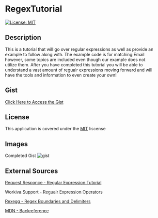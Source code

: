 # RegexTutorial

[![License: MIT](https://img.shields.io/badge/License-MIT-yellow.svg)](https://opensource.org/licenses/MIT)

## Description

This is a tutorial that will go over regular expressions as well as provide an example to follow along with. The example code is for matching Email however, some topics are included even though our example does not utilize them. After you have completed this tutorial you will be able to understand a vast amount of regualr expressions moving forward and will have the tools and information to even create your own!

## Gist
[Click Here to Access the Gist](https://gist.github.com/clayguerrero/cbabca2ed6dcad4b51a21920305580d9)

## License

This application is covered under the
[MIT](https://choosealicense.com/licenses/mit/)
liscense

## Images

Completed Gist
![gist](../RegexTutorial/Images/gistImg.PNG)


## External Sources

[Request Responce - Regular Expression Tutorial](https://coding-boot-camp.github.io/full-stack/computer-science/regex-tutorial)

[Workiva Support - Regualr Expression Operators](https://support.workiva.com/hc/en-us/articles/4407304269204-Regular-expression-operators)

[Rexegg - Regex Boundaries and Delimiters](https://www.rexegg.com/regex-boundaries.html)

[MDN - Backreference](https://developer.mozilla.org/en-US/docs/Web/JavaScript/Reference/Regular_expressions/Backreference)

